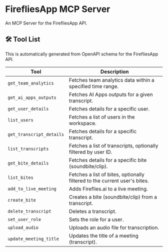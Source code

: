 # FirefliesApp MCP Server

An MCP Server for the FirefliesApp API.

## 🛠️ Tool List

This is automatically generated from OpenAPI schema for the FirefliesApp API.


| Tool | Description |
|------|-------------|
| `get_team_analytics` | Fetches team analytics data within a specified time range. |
| `get_ai_apps_outputs` | Fetches AI Apps outputs for a given transcript. |
| `get_user_details` | Fetches details for a specific user. |
| `list_users` | Fetches a list of users in the workspace. |
| `get_transcript_details` | Fetches details for a specific transcript. |
| `list_transcripts` | Fetches a list of transcripts, optionally filtered by user ID. |
| `get_bite_details` | Fetches details for a specific bite (soundbite/clip). |
| `list_bites` | Fetches a list of bites, optionally filtered to the current user's bites. |
| `add_to_live_meeting` | Adds Fireflies.ai to a live meeting. |
| `create_bite` | Creates a bite (soundbite/clip) from a transcript. |
| `delete_transcript` | Deletes a transcript. |
| `set_user_role` | Sets the role for a user. |
| `upload_audio` | Uploads an audio file for transcription. |
| `update_meeting_title` | Updates the title of a meeting (transcript). |
